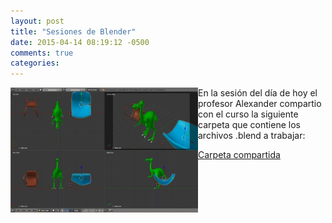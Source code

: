 ```yaml
---
layout: post
title: "Sesiones de Blender"
date: 2015-04-14 08:19:12 -0500
comments: true
categories: 
---
```

[<img height="200" width="300" style="float: left;" src="/images/blender1.jpg" />](/blog/2015/04/14/sesion-1-de-blender/) En la sesión del día de hoy el profesor Alexander compartio con el curso la siguiente carpeta que contiene los archivos .blend a trabajar:

[Carpeta compartida](https://drive.google.com/a/unal.edu.co/folderview?id=0B4N_jHBKh-kPfkw2cmJRV0d1RFAzQV94Z19ib0loZHV2Z3Vfc2ZDZ2pMdHVpODRpZFZTVDg&usp=drive_web)